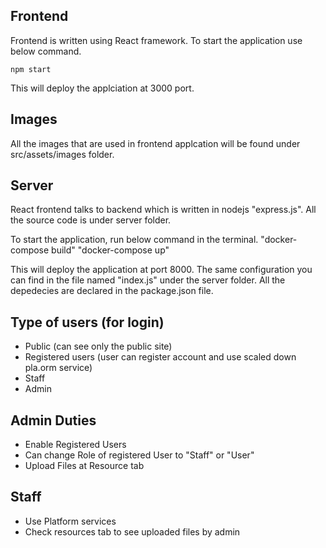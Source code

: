 ## Frontend

Frontend is written using React framework. To start the application use below command.

`npm start`

This will deploy the applciation at 3000 port. 

## Images

All the images that are used in frontend applcation will be found under src/assets/images folder.

## Server

React frontend talks to backend which is written in nodejs "express.js". All the source code is under server folder.

To start the application, run below command in the terminal.
"docker-compose build"
"docker-compose up"

This will deploy the application at port 8000. The same configuration you can find in the file named "index.js" under the server folder. All the depedecies are declared in the package.json file. 

## Type of users (for login) 
- Public (can see only the public site)
- Registered users (user can register account and use scaled down pla.orm service)
- Staff
- Admin

## Admin Duties
- Enable Registered Users
- Can change Role of registered User to "Staff" or "User"
- Upload Files at Resource tab

## Staff
- Use Platform services
- Check resources tab to see uploaded files by admin



